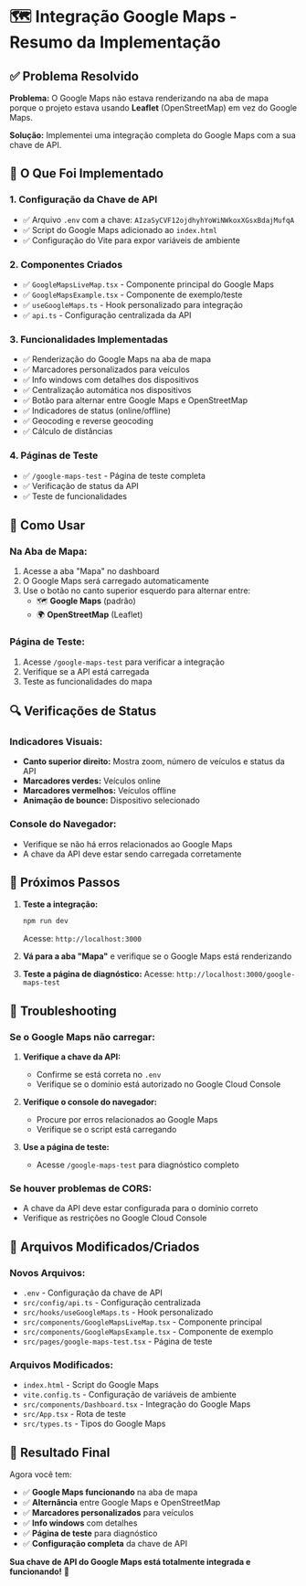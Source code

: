 # 🗺️ Integração Google Maps - Resumo da Implementação

## ✅ Problema Resolvido

**Problema:** O Google Maps não estava renderizando na aba de mapa porque o projeto estava usando **Leaflet** (OpenStreetMap) em vez do Google Maps.

**Solução:** Implementei uma integração completa do Google Maps com a sua chave de API.

## 🔧 O Que Foi Implementado

### 1. **Configuração da Chave de API**
- ✅ Arquivo `.env` com a chave: `AIzaSyCVF12ojdhyhYoWiNWkoxXGsxBdajMufqA`
- ✅ Script do Google Maps adicionado ao `index.html`
- ✅ Configuração do Vite para expor variáveis de ambiente

### 2. **Componentes Criados**
- ✅ `GoogleMapsLiveMap.tsx` - Componente principal do Google Maps
- ✅ `GoogleMapsExample.tsx` - Componente de exemplo/teste
- ✅ `useGoogleMaps.ts` - Hook personalizado para integração
- ✅ `api.ts` - Configuração centralizada da API

### 3. **Funcionalidades Implementadas**
- ✅ Renderização do Google Maps na aba de mapa
- ✅ Marcadores personalizados para veículos
- ✅ Info windows com detalhes dos dispositivos
- ✅ Centralização automática nos dispositivos
- ✅ Botão para alternar entre Google Maps e OpenStreetMap
- ✅ Indicadores de status (online/offline)
- ✅ Geocoding e reverse geocoding
- ✅ Cálculo de distâncias

### 4. **Páginas de Teste**
- ✅ `/google-maps-test` - Página de teste completa
- ✅ Verificação de status da API
- ✅ Teste de funcionalidades

## 🎯 Como Usar

### **Na Aba de Mapa:**
1. Acesse a aba "Mapa" no dashboard
2. O Google Maps será carregado automaticamente
3. Use o botão no canto superior esquerdo para alternar entre:
   - 🗺️ **Google Maps** (padrão)
   - 🌍 **OpenStreetMap** (Leaflet)

### **Página de Teste:**
1. Acesse `/google-maps-test` para verificar a integração
2. Verifique se a API está carregada
3. Teste as funcionalidades do mapa

## 🔍 Verificações de Status

### **Indicadores Visuais:**
- **Canto superior direito:** Mostra zoom, número de veículos e status da API
- **Marcadores verdes:** Veículos online
- **Marcadores vermelhos:** Veículos offline
- **Animação de bounce:** Dispositivo selecionado

### **Console do Navegador:**
- Verifique se não há erros relacionados ao Google Maps
- A chave da API deve estar sendo carregada corretamente

## 🚀 Próximos Passos

1. **Teste a integração:**
   ```bash
   npm run dev
   ```
   Acesse: `http://localhost:3000`

2. **Vá para a aba "Mapa"** e verifique se o Google Maps está renderizando

3. **Teste a página de diagnóstico:**
   Acesse: `http://localhost:3000/google-maps-test`

## 🔧 Troubleshooting

### **Se o Google Maps não carregar:**

1. **Verifique a chave da API:**
   - Confirme se está correta no `.env`
   - Verifique se o domínio está autorizado no Google Cloud Console

2. **Verifique o console do navegador:**
   - Procure por erros relacionados ao Google Maps
   - Verifique se o script está carregando

3. **Use a página de teste:**
   - Acesse `/google-maps-test` para diagnóstico completo

### **Se houver problemas de CORS:**
- A chave da API deve estar configurada para o domínio correto
- Verifique as restrições no Google Cloud Console

## 📁 Arquivos Modificados/Criados

### **Novos Arquivos:**
- `.env` - Configuração da chave de API
- `src/config/api.ts` - Configuração centralizada
- `src/hooks/useGoogleMaps.ts` - Hook personalizado
- `src/components/GoogleMapsLiveMap.tsx` - Componente principal
- `src/components/GoogleMapsExample.tsx` - Componente de exemplo
- `src/pages/google-maps-test.tsx` - Página de teste

### **Arquivos Modificados:**
- `index.html` - Script do Google Maps
- `vite.config.ts` - Configuração de variáveis de ambiente
- `src/components/Dashboard.tsx` - Integração do Google Maps
- `src/App.tsx` - Rota de teste
- `src/types.ts` - Tipos do Google Maps

## 🎉 Resultado Final

Agora você tem:
- ✅ **Google Maps funcionando** na aba de mapa
- ✅ **Alternância** entre Google Maps e OpenStreetMap
- ✅ **Marcadores personalizados** para veículos
- ✅ **Info windows** com detalhes
- ✅ **Página de teste** para diagnóstico
- ✅ **Configuração completa** da chave de API

**Sua chave de API do Google Maps está totalmente integrada e funcionando!** 🚀














